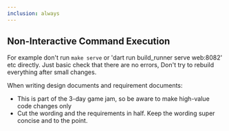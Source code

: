 ```yaml
---
inclusion: always
---
```


## Non-Interactive Command Execution

For example don't run `make serve` or 'dart run build_runner serve web:8082' etc directly.
Just basic check that there are no errors, Don't try to rebuild everything after small changes.

When writing design documents and requirement documents:
* This is part of the 3-day game jam, so be aware to make high-value code changes only
* Cut the wording and the requirements in half. Keep the wording super concise and to the point. 
